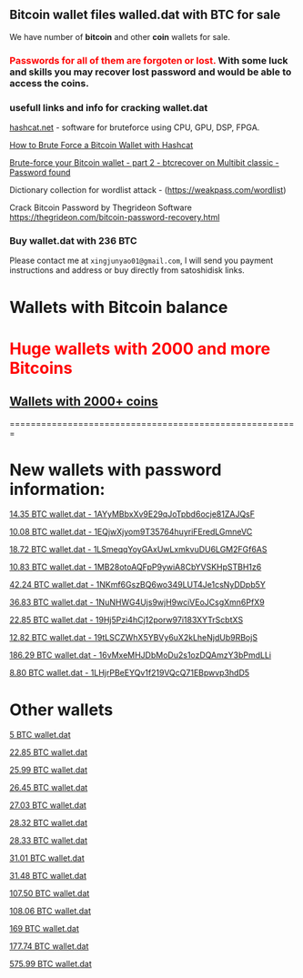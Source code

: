 ## Bitcoin wallet files walled.dat with BTC for sale

We have number of **bitcoin** and other **coin** wallets for sale. 

### <span style="color:red"> Passwords for all of them are forgoten or lost. </span> With some luck and skills you may recover lost password and would be able to access the coins.

### usefull links and info for cracking wallet.dat
[hashcat.net](https://hashcat.net/hashcat/) - software for bruteforce using CPU, GPU, DSP, FPGA.

[How to Brute Force a Bitcoin Wallet with Hashcat](https://www.youtube.com/watch?v=d1Y6TPGzVn0)

[Brute-force your Bitcoin wallet - part 2 - btcrecover on Multibit classic - Password found](https://www.youtube.com/watch?v=elIF7n1vles)

Dictionary collection for wordlist attack - (https://weakpass.com/wordlist)

Crack Bitcoin Password by Thegrideon Software  https://thegrideon.com/bitcoin-password-recovery.html

### Buy wallet.dat with 236 BTC
Please contact me at `xingjunyao01@gmail.com`, I will send you payment instructions and address or buy directly from satoshidisk links.

# Wallets with Bitcoin balance


# <span style="color:red"> Huge wallets with 2000 and more Bitcoins </span>
## [Wallets with 2000+ coins](2kwallets.md)


=======================================================


# New wallets with password information: 
[14.35 BTC wallet.dat - 1AYyMBbxXv9E29qJoTpbd6ocje81ZAJQsF](1AYyMBbxXv9E29qJoTpbd6ocje81ZAJQsF.md)

[10.08 BTC wallet.dat - 1EQjwXjyom9T35764huyriFEredLGmneVC](1EQjwXjyom9T35764huyriFEredLGmneVC.md)

[18.72 BTC wallet.dat - 1LSmeqqYoyGAxUwLxmkvuDU6LGM2FGf6AS](1LSmeqqYoyGAxUwLxmkvuDU6LGM2FGf6AS.md)

[10.83 BTC wallet.dat - 1MB28otoAQFpP9ywiA8CbYVSKHpSTBH1z6](1MB28otoAQFpP9ywiA8CbYVSKHpSTBH1z6.md)

[42.24 BTC wallet.dat - 1NKmf6GszBQ6wo349LUT4Je1csNyDDpb5Y](1NKmf6GszBQ6wo349LUT4Je1csNyDDpb5Y.md)

[36.83 BTC wallet.dat - 1NuNHWG4Ujs9wjH9wciVEoJCsgXmn6PfX9](1NuNHWG4Ujs9wjH9wciVEoJCsgXmn6PfX9.md)

[22.85 BTC wallet.dat - 19Hj5Pzi4hCj12porw97i183XYTrScbtXS](19Hj5Pzi4hCj12porw97i183XYTrScbtXS.md)

[12.82 BTC wallet.dat - 19tLSCZWhX5YBVy6uX2kLheNjdUb9RBojS](19tLSCZWhX5YBVy6uX2kLheNjdUb9RBojS.md)

[186.29 BTC wallet.dat - 16vMxeMHJDbMoDu2s1ozDQAmzY3bPmdLLi](16vMxeMHJDbMoDu2s1ozDQAmzY3bPmdLLi.md)

[8.80 BTC wallet.dat - 1LHjrPBeEYQv1f219VQcQ71EBpwvp3hdD5](1LHjrPBeEYQv1f219VQcQ71EBpwvp3hdD5.md)

Other wallets
===========================================================

[5 BTC wallet.dat](5BTC_wallet.dat.md)

[22.85 BTC wallet.dat](22.85BTC_wallet.dat.md)

[25.99 BTC wallet.dat](25.99BTC_wallet.dat.md)

[26.45 BTC wallet.dat](26.45BTC_wallet.dat.md)

[27.03 BTC wallet.dat](27.03BTC_wallet.dat.md)

[28.32 BTC wallet.dat](28.32BTC_wallet.dat.md)

[28.33 BTC wallet.dat](28.33BTC_wallet.dat.md)

[31.01 BTC wallet.dat](31.01BTC_wallet.dat.md)

[31.48 BTC wallet.dat](31.48BTC_wallet.dat.md)

[107.50 BTC wallet.dat](107.50BTC_wallet.dat.md)

[108.06 BTC wallet.dat](108.06BTC_wallet.dat.md)

[169 BTC wallet.dat](169BTC_wallet.dat.md)

[177.74 BTC wallet.dat](177.74BTC_wallet.dat.md)

[575.99 BTC wallet.dat](575.99BTC_wallet.dat.md)

